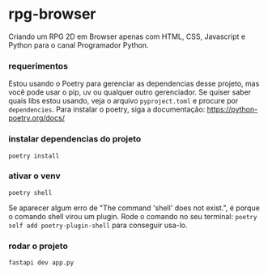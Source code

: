 # rpg-browser

Criando um RPG 2D em Browser apenas com HTML, CSS, Javascript e Python para o canal Programador Python.

### requerimentos

Estou usando o Poetry para gerenciar as dependencias desse projeto, mas você pode usar o pip, uv ou qualquer outro gerenciador.
Se quiser saber quais libs estou usando, veja o arquivo `pyproject.toml` e procure por `dependencies`.
Para instalar o poetry, siga a documentação: https://python-poetry.org/docs/

### instalar dependencias do projeto
```
poetry install
```

### ativar o venv

```
poetry shell
```

Se aparecer algum erro de "The command 'shell' does not exist.", é porque o comando shell virou um plugin.
Rode o comando no seu terminal: `poetry self add poetry-plugin-shell` para conseguir usa-lo.

### rodar o projeto
```
fastapi dev app.py
```